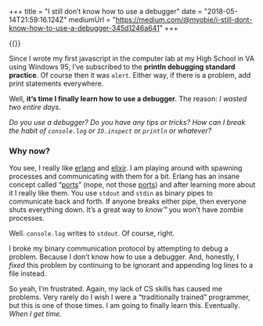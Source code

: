 +++
title = "I still don’t know how to use a debugger"
date = "2018-05-14T21:59:16.124Z"
mediumUrl = "https://medium.com/@myobie/i-still-dont-know-how-to-use-a-debugger-345d1246a641"
+++

{{<fig src="1-1t7U5wQWkmueYNUO3o3CXA.jpeg" alt="Illustration of plants and a bug with a little sign reading 'no bugs'" />}}

Since I wrote my first javascript in the computer lab at my High School in VA using Windows 95, I’ve subscribed to the **println debugging standard practice**. Of course then it was `alert`. Either way, if there is a problem, add print statements everywhere.

Well, **it’s time I finally learn how to use a debugger.** The reason: _I wasted two entire days_.

_Do you use a debugger? Do you have any tips or tricks? How can I break the habit of `console.log` or `IO.inspect` or `println` or whatever?_

### Why now?

You see, I really like [erlang](https://www.erlang.org) and [elixir](https://elixir-lang.org). I am playing around with spawning processes and communicating with them for a bit. Erlang has an insane concept called “[ports](http://erlang.org/doc/tutorial/c_port.html)” (nope, not those [ports](https://en.wikipedia.org/wiki/Port_%28computer_networking%29)) and after learning more about it I really like them. You use `stdout` and `stdin` as binary pipes to communicate back and forth. If anyone breaks either pipe, then everyone shuts everything down. It’s a great way to _know™_ you won’t have zombie processes.

Well. `console.log` writes to `stdout`. Of course, right.

I broke my binary communication protocol by attempting to debug a problem. Because I don’t know how to use a debugger. And, honestly, I _fixed_ this problem by continuing to be ignorant and appending log lines to a file instead.

So yeah, I’m frustrated. Again, my lack of CS skills has caused me problems. Very rarely do I wish I were a “traditionally trained” programmer, but this is one of those times. I am going to finally learn this. Eventually. _When I get time._